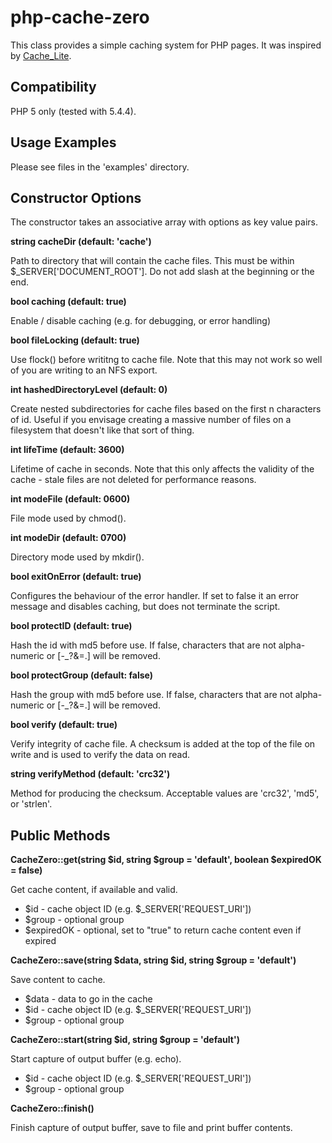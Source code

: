 php-cache-zero
==============

This class provides a simple caching system for PHP pages. It was inspired by [Cache\_Lite](https://pear.php.net/package/Cache_Lite).

Compatibility
-------------

PHP 5 only (tested with 5.4.4).

Usage Examples
--------------

Please see files in the 'examples' directory.

Constructor Options
-------------------

The constructor takes an associative array with options as key value pairs.

**string cacheDir (default: 'cache')**

Path to directory that will contain the cache files. This must be within $\_SERVER['DOCUMENT\_ROOT']. Do not add slash at the beginning or the end.

**bool caching (default: true)**

Enable / disable caching (e.g. for debugging, or error handling)

**bool fileLocking (default: true)**

Use flock() before writitng to cache file. Note that this may not work so well of you are writing to an NFS export.

**int hashedDirectoryLevel (default: 0)**

Create nested subdirectories for cache files based on the first n characters of id. Useful if you envisage creating a massive number of files on a filesystem that doesn't like that sort of thing.

**int lifeTime (default: 3600)**

Lifetime of cache in seconds. Note that this only affects the validity of the cache - stale files are not deleted for performance reasons.

**int modeFile (default: 0600)**

File mode used by chmod().

**int modeDir (default: 0700)**

Directory mode used by mkdir().

**bool exitOnError (default: true)**

Configures the behaviour of the error handler. If set to false it an error message and disables caching, but does not terminate the script.

**bool protectID (default: true)**

Hash the id with md5 before use. If false, characters that are not alpha-numeric or [-\_?&=.] will be removed.

**bool protectGroup (default: false)**

Hash the group with md5 before use. If false, characters that are not alpha-numeric or [-\_?&=.] will be removed.

**bool verify	(default: true)**

Verify integrity of cache file. A checksum is added at the top of the file on write and is used to verify the data on read.

**string verifyMethod	(default: 'crc32')**

Method for producing the checksum. Acceptable values are 'crc32', 'md5', or 'strlen'.

Public Methods
--------------

**CacheZero::get(string $id, string $group = 'default', boolean $expiredOK = false)**

Get cache content, if available and valid.

* $id - cache object ID (e.g. $\_SERVER['REQUEST\_URI'])
* $group - optional group
* $expiredOK - optional, set to "true" to return cache content even if expired

**CacheZero::save(string $data, string $id, string $group = 'default')**

Save content to cache.

* $data - data to go in the cache
* $id - cache object ID (e.g. $\_SERVER['REQUEST\_URI'])
* $group - optional group

**CacheZero::start(string $id, string $group = 'default')**

Start capture of output buffer (e.g. echo).

* $id - cache object ID (e.g. $\_SERVER['REQUEST\_URI'])
* $group - optional group

**CacheZero::finish()**

Finish capture of output buffer, save to file and print buffer contents.
